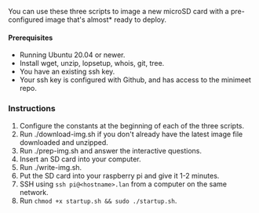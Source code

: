 You can use these three scripts to image a new microSD card with a pre-configured image that's almost* ready to deploy.

#### Prerequisites
- Running Ubuntu 20.04 or newer.
- Install wget, unzip, lopsetup, whois, git, tree.
- You have an existing ssh key.
- Your ssh key is configured with Github, and has access to the minimeet repo.

### Instructions
1. Configure the constants at the beginning of each of the three scripts.
1. Run ./download-img.sh if you don't already have the latest image file downloaded and unzipped.
1. Run ./prep-img.sh and answer the interactive questions.
1. Insert an SD card into your computer.
1. Run ./write-img.sh.
1. Put the SD card into your raspberry pi and give it 1-2 minutes.
1. SSH using `ssh pi@<hostname>.lan` from a computer on the same network.
1. Run `chmod +x startup.sh && sudo ./startup.sh`.